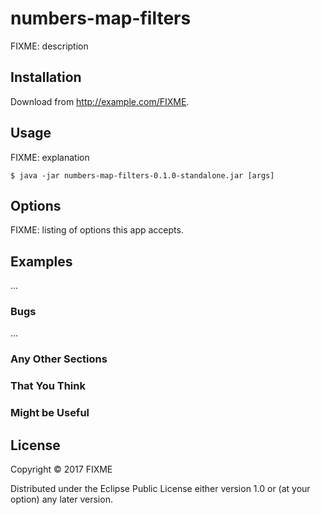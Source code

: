 # numbers-map-filters

FIXME: description

## Installation

Download from http://example.com/FIXME.

## Usage

FIXME: explanation

    $ java -jar numbers-map-filters-0.1.0-standalone.jar [args]

## Options

FIXME: listing of options this app accepts.

## Examples

...

### Bugs

...

### Any Other Sections
### That You Think
### Might be Useful

## License

Copyright © 2017 FIXME

Distributed under the Eclipse Public License either version 1.0 or (at
your option) any later version.
